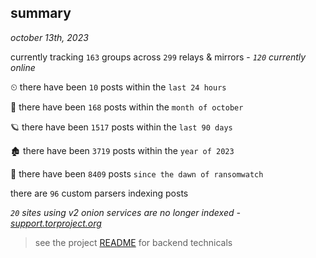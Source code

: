 
## summary
_october 13th, 2023_

currently tracking `163` groups across `299` relays & mirrors - _`120` currently online_

⏲ there have been `10` posts within the `last 24 hours`

🦈 there have been `168` posts within the `month of october`

🪐 there have been `1517` posts within the `last 90 days`

🏚 there have been `3719` posts within the `year of 2023`

🦕 there have been `8409` posts `since the dawn of ransomwatch`

there are `96` custom parsers indexing posts

_`20` sites using v2 onion services are no longer indexed - [support.torproject.org](https://support.torproject.org/onionservices/v2-deprecation/)_

> see the project [README](https://github.com/joshhighet/ransomwatch#ransomwatch--) for backend technicals
